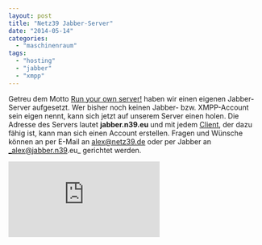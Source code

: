 ```yaml
---
layout: post
title: "Netz39 Jabber-Server"
date: "2014-05-14"
categories: 
  - "maschinenraum"
tags: 
  - "hosting"
  - "jabber"
  - "xmpp"
---
```


Getreu dem Motto [Run your own server!](http://web.jabber.ccc.de/?p=328) haben wir einen eigenen Jabber-Server aufgesetzt. Wer bisher noch keinen Jabber- bzw. XMPP-Account sein eigen nennt, kann sich jetzt auf unserem Server einen holen. Die Adresse des Servers lautet **jabber.n39.eu** und mit jedem [Client](http://xmpp.org/xmpp-software/clients/), der dazu fähig ist, kann man sich einen Account erstellen. Fragen und Wünsche können an per E-Mail an [alex@netz39.de](mailto:alex@netz39.de) oder per Jabber an _alex@jabber.n39.eu_ gerichtet werden.

[![xmpp.net score](https://xmpp.net/badge.php?domain=jabber.n39.eu)](https://xmpp.net/result.php?domain=jabber.n39.eu&type=client)
